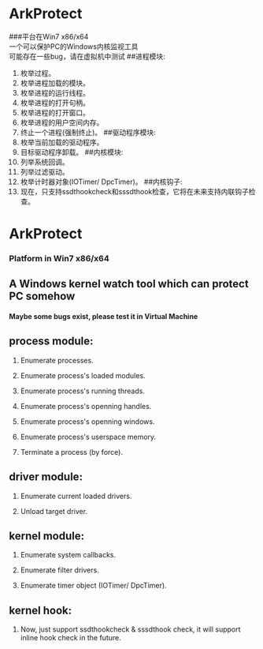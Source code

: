 # ArkProtect
###平台在Win7 x86/x64<br/>
一个可以保护PC的Windows内核监视工具<br/>
可能存在一些bug，请在虚拟机中测试
##进程模块:
1. 枚举过程。
2. 枚举进程加载的模块。
3. 枚举进程的运行线程。
4. 枚举进程的打开句柄。
5. 枚举进程的打开窗口。
6. 枚举进程的用户空间内存。
7. 终止一个进程(强制终止)。
##驱动程序模块:
1. 枚举当前加载的驱动程序。
2. 目标驱动程序卸载。
##内核模块:
1. 列举系统回调。
2. 列举过滤驱动。
3. 枚举计时器对象(IOTimer/ DpcTimer)。
##内核钩子:
1. 现在，只支持ssdthookcheck和sssdthook检查，它将在未来支持内联钩子检查。


# ArkProtect
### Platform in Win7 x86/x64<br/>
## A Windows kernel watch tool which can protect PC somehow<br/>
#### Maybe some bugs exist, please test it in Virtual Machine

## process module:

1. Enumerate processes.

2. Enumerate process's loaded modules.

3. Enumerate process's running threads.

4. Enumerate process's openning handles.

5. Enumerate process's openning windows.

6. Enumerate process's userspace memory.

7. Terminate a process (by force).

## driver module:

1. Enumerate current loaded drivers.

2. Unload target driver.

## kernel module:

1. Enumerate system callbacks.

2. Enumerate filter drivers.

3. Enumerate timer object (IOTimer/ DpcTimer).

## kernel hook:

1. Now, just support ssdthookcheck & sssdthook check, it will support inline hook check in the future.
